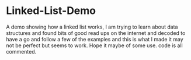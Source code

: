 # Linked-List-Demo
A demo showing how a linked list works, I am trying to learn about data structures and found bits of good read ups on the internet and decoded to have a go and follow a few of the examples and this is what I made it may not be perfect but seems to work. Hope it maybe of some use. code is all commented.
